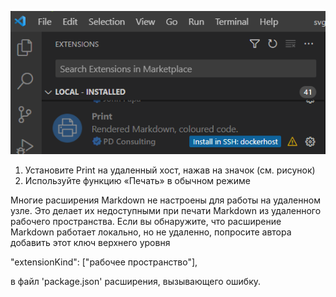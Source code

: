 ![](./install-print-on-remote-host.png)

1. Установите Print на удаленный хост, нажав на значок (см. рисунок) 
2. Используйте функцию «Печать» в обычном режиме

Многие расширения Markdown не настроены для работы на удаленном узле. Это делает их недоступными при печати Markdown из удаленного рабочего пространства. Если вы обнаружите, что расширение Markdown работает локально, но не удаленно, попросите автора добавить этот ключ верхнего уровня

"extensionKind": ["рабочее пространство"],

в файл 'package.json' расширения, вызывающего ошибку.